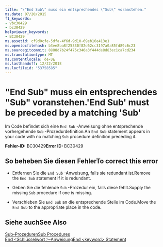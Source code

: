```yaml
---
title: "\"End Sub\" muss ein entsprechendes \"Sub\" voranstehen."
ms.date: 07/20/2015
f1_keywords:
- vbc30429
- bc30429
helpviewer_keywords:
- BC30429
ms.assetid: cf9d0cfe-5dfa-4f6d-9d10-69eb16e413e1
ms.openlocfilehash: b3ee8ba8f25330f82d62cc3197a0a85fd89c6c23
ms.sourcegitcommit: 0888d7b24f475c346a3f444de8d83ec1ca7cd234
ms.translationtype: MT
ms.contentlocale: de-DE
ms.lasthandoff: 12/22/2018
ms.locfileid: "53758585"
---
```

# <a name="end-sub-must-be-preceded-by-a-matching-sub"></a><span data-ttu-id="fef97-102">"End Sub" muss ein entsprechendes "Sub" voranstehen.</span><span class="sxs-lookup"><span data-stu-id="fef97-102">'End Sub' must be preceded by a matching 'Sub'</span></span>
<span data-ttu-id="fef97-103">Im Code befindet sich eine `End Sub` -Anweisung ohne entsprechende vorhergehende `Sub` -Prozedurdefinition.</span><span class="sxs-lookup"><span data-stu-id="fef97-103">An `End Sub` statement appears in your code with no matching `Sub` procedure definition preceding it.</span></span>  
  
 <span data-ttu-id="fef97-104">**Fehler-ID:** BC30429</span><span class="sxs-lookup"><span data-stu-id="fef97-104">**Error ID:** BC30429</span></span>  
  
## <a name="to-correct-this-error"></a><span data-ttu-id="fef97-105">So beheben Sie diesen Fehler</span><span class="sxs-lookup"><span data-stu-id="fef97-105">To correct this error</span></span>  
  
-   <span data-ttu-id="fef97-106">Entfernen Sie die `End Sub` -Anweisung, falls sie redundant ist.</span><span class="sxs-lookup"><span data-stu-id="fef97-106">Remove the `End Sub` statement if it is redundant.</span></span>  
  
-   <span data-ttu-id="fef97-107">Geben Sie die fehlende `Sub` -Prozedur ein, falls diese fehlt.</span><span class="sxs-lookup"><span data-stu-id="fef97-107">Supply the missing `Sub` procedure if one is missing.</span></span>  
  
-   <span data-ttu-id="fef97-108">Verschieben Sie `End Sub` an die entsprechende Stelle im Code.</span><span class="sxs-lookup"><span data-stu-id="fef97-108">Move the `End Sub` to the appropriate place in the code.</span></span>  
  
## <a name="see-also"></a><span data-ttu-id="fef97-109">Siehe auch</span><span class="sxs-lookup"><span data-stu-id="fef97-109">See Also</span></span>  
 [<span data-ttu-id="fef97-110">Sub-Prozeduren</span><span class="sxs-lookup"><span data-stu-id="fef97-110">Sub Procedures</span></span>](../../visual-basic/programming-guide/language-features/procedures/sub-procedures.md)  
 [<span data-ttu-id="fef97-111">End \<Schlüsselwort >-Anweisung</span><span class="sxs-lookup"><span data-stu-id="fef97-111">End \<keyword> Statement</span></span>](../../visual-basic/language-reference/statements/end-keyword-statement.md)
